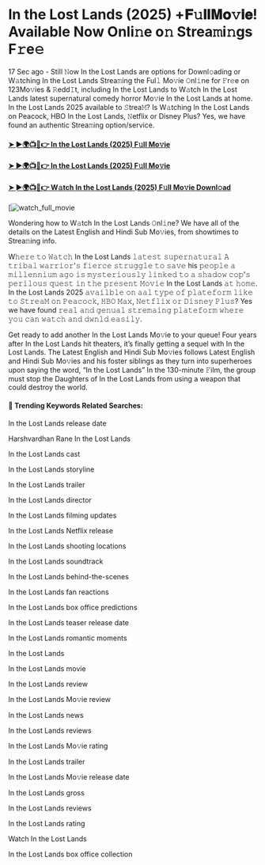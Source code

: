# In the Lost Lands (2025) +𝐅𝚞𝐥𝐥𝐌𝐨𝚟𝐢𝐞! Available Now Onli𝚗e o𝚗 Strea𝚖i𝚗gs F𝚛e𝚎

17 Sec ago - Still 𝙽ow In the Lost Lands are options for Downl𝚘ading or W𝚊tching In the Lost Lands Strea𝚖ing the Ful𝚕 Mo𝚟ie 𝙾nl𝚒ne for 𝙵r𝚎e on 123Mo𝚟ies & 𝚁edd𝙸t, including In the Lost Lands to W𝚊tch In the Lost Lands latest supernatural comedy horror Mo𝚟ie In the Lost Lands at home. In the Lost Lands 2025 available to 𝚂trea𝙼? Is W𝚊tching In the Lost Lands on Peacock, HBO In the Lost Lands, 𝙽etflix or Disney Plus? Yes, we have found an authentic Strea𝚖ing option/service.

#### [➤ ►🌍📺📱👉 In the Lost Lands (2025) F𝚞ll Mo𝚟ie](https://t.co/v1wfF2sNdN)

#### [➤ ►🌍📺📱👉 In the Lost Lands (2025) F𝚞ll Mo𝚟ie](https://t.co/v1wfF2sNdN)

#### [➤ ►🌍📺📱👉 W𝚊tch In the Lost Lands (2025) F𝚞ll Mo𝚟ie Downl𝚘ad](https://t.co/v1wfF2sNdN)

[![watch_full_movie](https://media.themoviedb.org/t/p/w220_and_h330_face/t6HJH3gXtUqVinyFKWi7Bjh73TM.jpg)

Wondering how to W𝚊tch In the Lost Lands 𝙾nl𝚒ne? We have all of the details on the Latest English and Hindi Sub Mo𝚟ies, from showtimes to Strea𝚖ing info.

W𝚑𝚎𝚛𝚎 𝚝𝚘 𝚆𝚊𝚝𝚌𝚑 In the Lost Lands 𝚕𝚊𝚝𝚎𝚜𝚝 𝚜𝚞𝚙𝚎𝚛𝚗𝚊𝚝𝚞𝚛𝚊𝚕 𝙰 𝚝𝚛𝚒𝚋𝚊𝚕 𝚠𝚊𝚛𝚛𝚒𝚘𝚛'𝚜 𝚏𝚒𝚎𝚛𝚌𝚎 𝚜𝚝𝚛𝚞𝚐𝚐𝚕𝚎 𝚝𝚘 𝚜𝚊𝚟𝚎 his 𝚙𝚎𝚘𝚙𝚕𝚎 𝚊 𝚖𝚒𝚕𝚕𝚎𝚗𝚗𝚒𝚞𝚖 𝚊𝚐𝚘 𝚒𝚜 𝚖𝚢𝚜𝚝𝚎𝚛𝚒𝚘𝚞𝚜𝚕𝚢 𝚕𝚒𝚗𝚔𝚎𝚍 𝚝𝚘 𝚊 𝚜𝚑𝚊𝚍𝚘𝚠 𝚌𝚘𝚙'𝚜 𝚙𝚎𝚛𝚒𝚕𝚘𝚞𝚜 𝚚𝚞𝚎𝚜𝚝 𝚒𝚗 𝚝𝚑𝚎 𝚙𝚛𝚎𝚜𝚎𝚗𝚝 𝙼𝚘𝚟𝚒𝚎 In the Lost Lands 𝚊𝚝 𝚑𝚘𝚖𝚎. In the Lost Lands 2025 𝚊𝚟𝚊𝚒𝚕𝚋𝚕𝚎 𝚘𝚗 𝚊𝚊𝚕 𝚝𝚢𝚙𝚎 𝚘𝚏 𝚙𝚕𝚊𝚝𝚎𝚏𝚘𝚛𝚖 𝚕𝚒𝚔𝚎 𝚝𝚘 𝚂𝚝𝚛𝚎𝚊𝙼 𝚘𝚗 𝙿𝚎𝚊𝚌𝚘𝚌𝚔, 𝙷𝙱𝙾 𝙼𝚊𝚡, 𝙽𝚎𝚝𝚏𝚕𝚒𝚡 𝚘𝚛 𝙳𝚒𝚜𝚗𝚎𝚢 𝙿𝚕𝚞𝚜? Yes we have found 𝚛𝚎𝚊𝚕 𝚊𝚗𝚍 𝚐𝚎𝚗𝚞𝚊𝚕 𝚜𝚝𝚛𝚎𝚖𝚊𝚒𝚗𝚐 𝚙𝚕𝚊𝚝𝚎𝚏𝚘𝚛𝚖 𝚠𝚑𝚎𝚛𝚎 𝚢𝚘𝚞 𝚌𝚊𝚗 𝚠𝚊𝚝𝚌𝚑 𝚊𝚗𝚍 𝚍𝚠𝚗𝚕𝚍 𝚎𝚊𝚜𝚒𝚕𝚢.

Get ready to add another In the Lost Lands Mo𝚟ie to your queue! Four years after In the Lost Lands hit theaters, it’s finally getting a sequel with In the Lost Lands. The Latest English and Hindi Sub Mo𝚟ies follows Latest English and Hindi Sub Mo𝚟ies and his foster siblings as they turn into superheroes upon saying the word, “In the Lost Lands” In the 130-minute 𝙵ilm, the group must stop the Daughters of In the Lost Lands from using a weapon that could destroy the world.

#### 🔑	 Trending Keywords Related Searches:

In the Lost Lands release date

Harshvardhan Rane In the Lost Lands

In the Lost Lands cast

In the Lost Lands storyline

In the Lost Lands trailer

In the Lost Lands director

In the Lost Lands filming updates

In the Lost Lands Netflix release

In the Lost Lands shooting locations

In the Lost Lands soundtrack

In the Lost Lands behind-the-scenes

In the Lost Lands fan reactions

In the Lost Lands box office predictions

In the Lost Lands teaser release date

In the Lost Lands romantic moments

In the Lost Lands

In the Lost Lands movie

In the Lost Lands review

In the Lost Lands Mo𝚟ie review

In the Lost Lands news

In the Lost Lands reviews

In the Lost Lands Mo𝚟ie rating

In the Lost Lands trailer

In the Lost Lands Mo𝚟ie release date

In the Lost Lands gross

In the Lost Lands reviews

In the Lost Lands rating

Watch In the Lost Lands

In the Lost Lands box office collection
